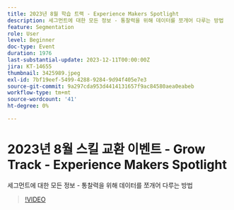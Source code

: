 ```yaml
---
title: 2023년 8월 학습 트랙 - Experience Makers Spotlight
description: 세그먼트에 대한 모든 정보 - 통찰력을 위해 데이터를 쪼개어 다루는 방법
feature: Segmentation
role: User
level: Beginner
doc-type: Event
duration: 1976
last-substantial-update: 2023-12-11T00:00:00Z
jira: KT-14655
thumbnail: 3425989.jpeg
exl-id: 7bf19eef-5499-4288-9284-9d94f405e7e3
source-git-commit: 9a297cda953d4414131657f9ac84580aea0eabeb
workflow-type: tm+mt
source-wordcount: '41'
ht-degree: 0%

---
```


# 2023년 8월 스킬 교환 이벤트 - Grow Track - Experience Makers Spotlight

세그먼트에 대한 모든 정보 - 통찰력을 위해 데이터를 쪼개어 다루는 방법

>[!VIDEO](https://video.tv.adobe.com/v/3425989/?learn=on)
